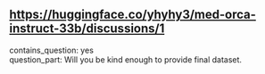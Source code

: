 ## https://huggingface.co/yhyhy3/med-orca-instruct-33b/discussions/1

contains_question: yes  
question_part: Will you be kind enough to provide final dataset.